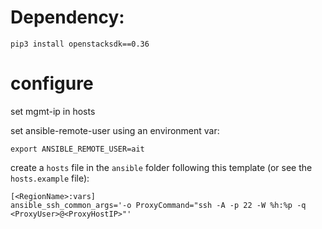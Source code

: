# Dependency:

```
pip3 install openstacksdk==0.36
```

# configure

set mgmt-ip in hosts

set ansible-remote-user using an environment var:

```
export ANSIBLE_REMOTE_USER=ait
```

create a `hosts` file in the `ansible` folder following this template (or see the `hosts.example` file):
```
[<RegionName>:vars]
ansible_ssh_common_args='-o ProxyCommand="ssh -A -p 22 -W %h:%p -q <ProxyUser>@<ProxyHostIP>"'
```
